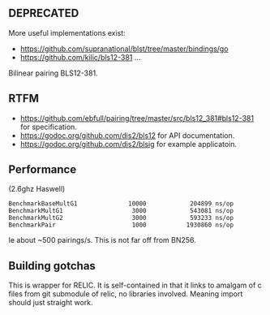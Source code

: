 ## DEPRECATED

More useful implementations exist:
* https://github.com/supranational/blst/tree/master/bindings/go
* https://github.com/kilic/bls12-381
...

Bilinear pairing BLS12-381.

## RTFM

* https://github.com/ebfull/pairing/tree/master/src/bls12_381#bls12-381 for specification.
* https://godoc.org/github.com/dis2/bls12 for API documentation.
* https://godoc.org/github.com/dis2/blsig for example applicatoin.

## Performance

(2.6ghz Haswell)

```
BenchmarkBaseMultG1              10000            204899 ns/op
BenchmarkMultG1                   3000            543081 ns/op
BenchmarkMultG2                   3000            593233 ns/op
BenchmarkPair                     1000           1930860 ns/op
```

Ie about ~500 pairings/s. This is not far off from BN256.

## Building gotchas

This is wrapper for RELIC. It is self-contained in that it links to amalgam
of c files from git submodule of relic, no libraries involved. Meaning import
should just straight work.
